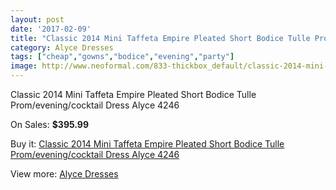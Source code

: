 ```yaml
---
layout: post
date: '2017-02-09'
title: "Classic 2014 Mini Taffeta Empire Pleated Short Bodice Tulle Prom/evening/cocktail Dress Alyce 4246"
category: Alyce Dresses
tags: ["cheap","gowns","bodice","evening","party"]
image: http://www.neoformal.com/833-thickbox_default/classic-2014-mini-taffeta-empire-pleated-short-bodice-tulle-prom-evening-cocktail-dress-alyce-4246.jpg
---
```

Classic 2014 Mini Taffeta Empire Pleated Short Bodice Tulle Prom/evening/cocktail Dress Alyce 4246

On Sales: **$395.99**
<a href="https://www.neoformal.com/en/alyce-dresses/298-classic-2014-mini-taffeta-empire-pleated-short-bodice-tulle-prom-evening-cocktail-dress-alyce-4246.html"><amp-img layout="responsive" width="600" height="600" src="//www.neoformal.com/833-thickbox_default/classic-2014-mini-taffeta-empire-pleated-short-bodice-tulle-prom-evening-cocktail-dress-alyce-4246.jpg" alt="Classic 2014 Mini Taffeta Empire Pleated Short Bodice Tulle Prom/evening/cocktail Dress Alyce 4246 0" /></a>
<a href="https://www.neoformal.com/en/alyce-dresses/298-classic-2014-mini-taffeta-empire-pleated-short-bodice-tulle-prom-evening-cocktail-dress-alyce-4246.html"><amp-img layout="responsive" width="600" height="600" src="//www.neoformal.com/834-thickbox_default/classic-2014-mini-taffeta-empire-pleated-short-bodice-tulle-prom-evening-cocktail-dress-alyce-4246.jpg" alt="Classic 2014 Mini Taffeta Empire Pleated Short Bodice Tulle Prom/evening/cocktail Dress Alyce 4246 1" /></a>

Buy it: [Classic 2014 Mini Taffeta Empire Pleated Short Bodice Tulle Prom/evening/cocktail Dress Alyce 4246](https://www.neoformal.com/en/alyce-dresses/298-classic-2014-mini-taffeta-empire-pleated-short-bodice-tulle-prom-evening-cocktail-dress-alyce-4246.html "Classic 2014 Mini Taffeta Empire Pleated Short Bodice Tulle Prom/evening/cocktail Dress Alyce 4246")

View more: [Alyce Dresses](https://www.neoformal.com/en/3-alyce-dresses "Alyce Dresses")